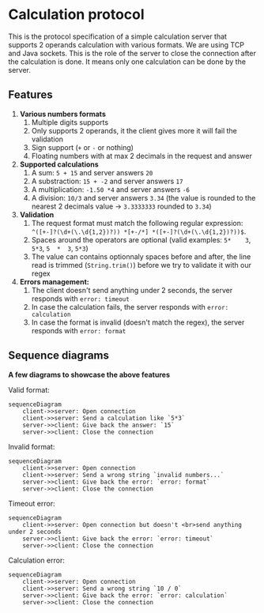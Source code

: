 # Calculation protocol
This is the protocol specification of a simple calculation server that supports 2 operands calculation with various formats. We are using TCP and Java sockets. This is the role of the server to close the connection after the calculation is done. It means only one calculation can be done by the server.

## Features
1. **Various numbers formats**
   1. Multiple digits supports
   1. Only supports 2 operands, it the client gives more it will fail the validation
   1. Sign support (`+` or `-` or nothing)
   1. Floating numbers with at max 2 decimals in the request and answer
1. **Supported calculations**
   1. A sum: `5 + 15` and server answers `20`
   1. A substraction: `15 + -2` and server answers `17`
   1. A multiplication: `-1.50 *4` and server answers `-6`
   1. A division: `10/3` and server answers `3.34` (the value is rounded to the nearest 2 decimals value -> `3.3333333` rounded to `3.34`)
1. **Validation**
   1. The request format must match the following regular expression:  
   `^([+-]?(\d+(\.\d{1,2})?)) *[+-/*] *([+-]?(\d+(\.\d{1,2})?))$`.  
   1. Spaces around the operators are optional (valid examples: `5*    3`, `5*3`, `5  *  3`, `5*3`)
   1. The value can contains optionnaly spaces before and after, the line read is trimmed (`String.trim()`) before we try to validate it with our regex
1. **Errors management:**
   1. The client doesn't send anything under 2 seconds, the server responds with `error: timeout`
   1. In case the calculation fails, the server responds with `error: calculation`
   1. In case the format is invalid (doesn't match the regex), the server responds with `error: format`

## Sequence diagrams
**A few diagrams to showcase the above features**

Valid format:
```mermaid
sequenceDiagram
	client->>server: Open connection
	client->>server: Send a calculation like `5*3`
	server->>client: Give back the answer: `15`
	server->>client: Close the connection
```

Invalid format:
```mermaid
sequenceDiagram
	client->>server: Open connection
	client->>server: Send a wrong string `invalid numbers...`
	server->>client: Give back the error: `error: format`
	server->>client: Close the connection
```

Timeout error:
```mermaid
sequenceDiagram
	client->>server: Open connection but doesn't <br>send anything under 2 seconds
	server->>client: Give back the error: `error: timeout`
	server->>client: Close the connection
```
Calculation error:
```mermaid
sequenceDiagram
	client->>server: Open connection
	client->>server: Send a wrong string `10 / 0`
	server->>client: Give back the error: `error: calculation`
	server->>client: Close the connection
```